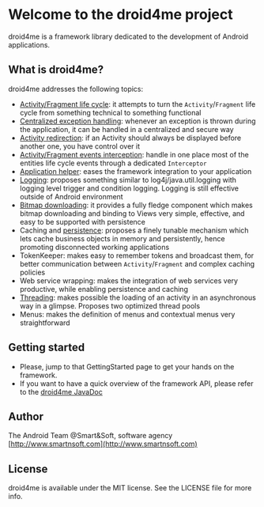 # Welcome to the droid4me project

droid4me is a framework library dedicated to the development of Android applications.

## What is droid4me? #

droid4me addresses the following topics:

  * [Activity/Fragment life cycle](https://github.com/smartnsoft/droid4me/wiki/LifeCycle): it attempts to turn the `Activity`/`Fragment` life cycle from something technical to something functional
  * [Centralized exception handling](https://github.com/smartnsoft/droid4me/wiki/ExceptionHandler): whenever an exception is thrown during the application, it can be handled in a centralized and secure way
  * [Activity redirection](https://github.com/smartnsoft/droid4me/wiki/ActivityController#the-redirector-interface): if an Activity should always be displayed before another one, you have control over it
  * [Activity/Fragment events interception](https://github.com/smartnsoft/droid4me/wiki/ActivityController#the-interceptor-interface): handle in one place most of the entities life cycle events through a dedicated `Interceptor`
  * [Application helper](https://github.com/smartnsoft/droid4me/wiki/SmartApplication): eases the framework integration to your application
  * [Logging](https://github.com/smartnsoft/droid4me/wiki/LoggerFactory): proposes something similar to log4j/java.util.logging with logging level trigger and condition logging. Logging is still effective outside of Android environment
  * [Bitmap downloading](https://github.com/smartnsoft/droid4me/wiki/BitmapDownloader): it provides a fully fledge component which makes bitmap downloading and binding to Views very simple, effective, and easy to be supported with persistence
  * Caching and [persistence](https://github.com/smartnsoft/droid4me/wiki/Persistence): proposes a finely tunable mechanism which lets cache business objects in memory and persistently, hence promoting disconnected working applications
  * TokenKeeper: makes easy to remember tokens and broadcast them, for better communication between `Activity`/`Fragment` and complex caching policies
  * Web service wrapping: makes the integration of web services very productive, while enabling persistence and caching
  * [Threading](https://github.com/smartnsoft/droid4me/wiki/SmartCommands): makes possible the loading of an activity in an asynchronous way in a glimpse. Proposes two optimized thread pools
  * Menus: makes the definition of menus and contextual menus very straightforward

## Getting started

  * Please, jump to that GettingStarted page to get your hands on the framework.
  * If you want to have a quick overview of the framework API, please refer to the [droid4me JavaDoc](http://smartnsoft.github.io/droid4me/javadoc/index.html)

## Author

The Android Team @Smart&Soft, software agency [http://www.smartnsoft.com](http://www.smartnsoft.com)

## License

droid4me is available under the MIT license. See the LICENSE file for more info.
